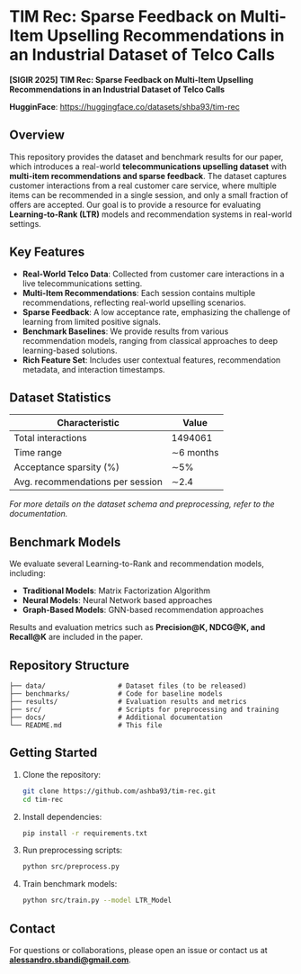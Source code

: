 # TIM Rec: Sparse Feedback on Multi-Item Upselling Recommendations in an Industrial Dataset of Telco Calls


 **[SIGIR 2025] TIM Rec: Sparse Feedback on Multi-Item Upselling Recommendations in an Industrial Dataset of Telco Calls**
 
 **HugginFace**: https://huggingface.co/datasets/shba93/tim-rec

## Overview
This repository provides the dataset and benchmark results for our paper, which introduces a real-world **telecommunications upselling dataset** with **multi-item recommendations and sparse feedback**. The dataset captures customer interactions from a real customer care service, where multiple items can be recommended in a single session, and only a small fraction of offers are accepted. Our goal is to provide a resource for evaluating **Learning-to-Rank (LTR)** models and recommendation systems in real-world settings.

## Key Features
- **Real-World Telco Data**: Collected from customer care interactions in a live telecommunications setting.
- **Multi-Item Recommendations**: Each session contains multiple recommendations, reflecting real-world upselling scenarios.
- **Sparse Feedback**: A low acceptance rate, emphasizing the challenge of learning from limited positive signals.
- **Benchmark Baselines**: We provide results from various recommendation models, ranging from classical approaches to deep learning-based solutions.
- **Rich Feature Set**: Includes user contextual features, recommendation metadata, and interaction timestamps.

## Dataset Statistics
| Characteristic | Value |
|--------------|------|
| Total interactions | 1494061 |
| Time range | ∼6 months |
| Acceptance sparsity (%) | ∼5% |
| Avg. recommendations per session | ∼2.4 |

_For more details on the dataset schema and preprocessing, refer to the documentation._

## Benchmark Models
We evaluate several Learning-to-Rank and recommendation models, including:
- **Traditional Models**: Matrix Factorization Algorithm
- **Neural Models**: Neural Network based approaches
- **Graph-Based Models**: GNN-based recommendation approaches

Results and evaluation metrics such as **Precision@K, NDCG@K, and Recall@K** are included in the paper.

## Repository Structure
```
├── data/                  # Dataset files (to be released)
├── benchmarks/            # Code for baseline models
├── results/               # Evaluation results and metrics
├── src/                   # Scripts for preprocessing and training
├── docs/                  # Additional documentation
└── README.md              # This file
```

## Getting Started
1. Clone the repository:
   ```bash
   git clone https://github.com/ashba93/tim-rec.git
   cd tim-rec
   ```
2. Install dependencies:
   ```bash
   pip install -r requirements.txt
   ```
3. Run preprocessing scripts:
   ```bash
   python src/preprocess.py
   ```
4. Train benchmark models:
   ```bash
   python src/train.py --model LTR_Model
   ```

## Contact
For questions or collaborations, please open an issue or contact us at **alessandro.sbandi@gmail.com**.
